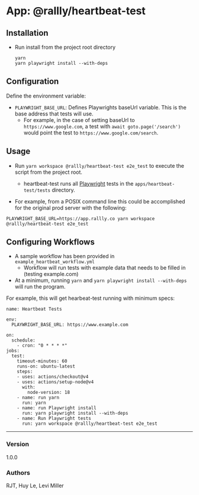 # App:  @rallly/heartbeat-test

## Installation
* Run install from the project root directory
  ```
  yarn
  yarn playwright install --with-deps
  ```

## Configuration
Define the environment variable:
* `PLAYWRIGHT_BASE_URL`: Defines Playwrights baseUrl variable. This is the base address that tests will use.
  * For example, in the case of setting baseUrl to `https://www.google.com`, a test with `await goto.page('/search')` would point the test to `https://www.google.com/search`.
   

## Usage
* Run `yarn workspace @rallly/heartbeat-test e2e_test` to execute the script from the project root. 

    * heartbeat-test runs all [Playwright](https://wwww.playwright.dev) tests in the `apps/heartbeat-test/tests` directory.

 * For example, from a POSIX command line this could be accomplished for the original prod server with the following:
```
PLAYWRIGHT_BASE_URL=https://app.rallly.co yarn workspace @rallly/heartbeat-test e2e_test
```

## Configuring Workflows
* A sample workflow has been provided in `example_heartbeat_workflow.yml`
   * Workflow will run tests with example data that needs to be filled in (testing example.com)
* At a minimum, running `yarn` and `yarn playwright install --with-deps` will run the program.

For example, this will get hearbeat-test running with minimum specs:
```
name: Heartbeat Tests

env:
  PLAYWRIGHT_BASE_URL: https://www.example.com

on:
  schedule:
    - cron: "0 * * * *"
jobs:
  test:
    timeout-minutes: 60
    runs-on: ubuntu-latest
    steps:
    - uses: actions/checkout@v4
    - uses: actions/setup-node@v4
      with:
        node-version: 18
    - name: run yarn
      run: yarn
    - name: run Playwright install
      run: yarn playwright install --with-deps
    - name: Run Playwright tests
      run: yarn workspace @rallly/heartbeat-test e2e_test
```


---
### Version
1.0.0

### Authors
RJT, Huy Le, Levi Miller
